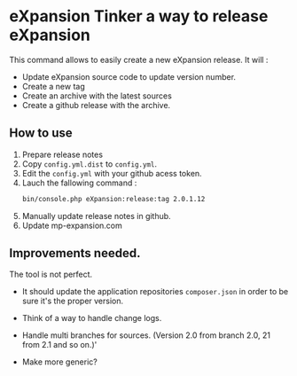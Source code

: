 # eXpansion Tinker a way to release eXpansion

This command allows to easily create a new eXpansion release. It will : 
* Update eXpansion source code to update version number.
* Create a new tag 
* Create an archive with the latest sources
* Create a github release with the archive. 

## How to use

1. Prepare release notes
1. Copy `config.yml.dist` to `config.yml`. 
1. Edit the `config.yml` with your github acess token.
1. Lauch the fallowing command : 
    ```bash
    bin/console.php eXpansion:release:tag 2.0.1.12
    ```
5. Manually update release notes in github.
6. Update mp-expansion.com 

## Improvements needed. 

The tool is not perfect. 

* It should update the application repositories `composer.json` in order to be sure it's the proper version.

* Think of a way to handle change logs.

* Handle multi branches for sources. (Version 2.0 from branch 2.0, 21 from 2.1 and so on.)'

* Make more generic? 